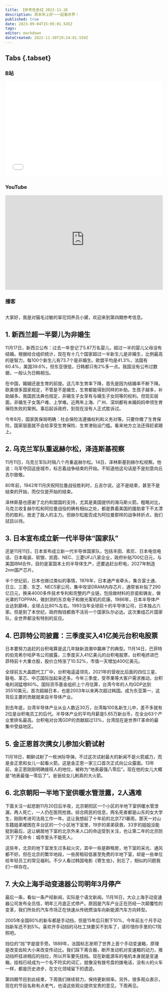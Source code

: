 ```yaml
---
title: 【参考信息4】2022-11-26
description: 周末早上好～一起看世界！
published: true
date: 2023-09-04T15:05:01.545Z
tags: 
editor: markdown
dateCreated: 2022-11-30T19:24:01.559Z
---
```


## Tabs {.tabset}
### B站
<div style="position: relative; padding: 30% 45%;">
<iframe style="position: absolute; width: 100%; height: 100%; left: 0; top: 0;" src="//player.bilibili.com/player.html?&bvid=BV1yP411u7BQ&page=1&as_wide=1&high_quality=1&danmaku=1&autoplay=0" scrolling="no" border="0" frameborder="no" framespacing="0" allowfullscreen="true"></iframe>
</div>

### YouTube
<div style="position: relative; padding: 30% 45%;">
<iframe style="position: absolute; top: 0; left: 0; width: 100%; height: 100%;" src="https://www.youtube-nocookie.com/embed/zfriWBuWWZI" title="YouTube video player" frameborder="0" allow="accelerometer; autoplay; clipboard-write; encrypted-media; gyroscope; picture-in-picture" allowfullscreen></iframe>
</div>
  
### 播客
<div class="podcast-player"></div>

## 

大家好，我是对猫毛过敏的翠花饲养员小黛，欢迎来到第四期参考信息。

## 1. 新西兰超一半婴儿为非婚生

11月17日，新西兰公布：过去一年登记了5.87万名婴儿，超过一半的婴儿父母没有结婚。根据经合组织统计，现在有十几个国家超过一半新生儿是非婚生，比例最高的是智力，每100个新生儿有73.7个是非婚生。欧盟平均是41.3%，法国有60.4%，美国39.6%，但东亚很低，日韩都只有2%多一点。我国没有公布过数据，一般认为日韩相当。

在中国，婚姻还是生育的前提。这几年生育率下降，首先是因为结婚率不断下降。欧美很多国家规定，不管是不是婚生，生育都能得到同样的补助。生孩子越多，补助越多。我国民法典也规定，非婚生子女享有与婚生子女同等的权利。但现实层面，非婚生子女落户难、上学难。近两年上海、广州、深圳都有未婚妈妈申领生育保险失败的案例。事后起诉政府，到现在没有人正式胜诉过。

今年8月，国家医保局明确：社会保险法遵循权利和义务对等。只要你缴了生育保险，国家层面就不会给享受生育保险、生育津贴设门槛。看来地方立法还得赶紧跟上。

## 2. 乌克兰军队重返赫尔松，泽连斯基视察

11月11日，乌克兰军队时隔八个月重返赫尔松。14日，泽林斯基到赫尔松视察。他说：乌军夺回这座城市，标志着战争结束的开始。不知道他这句话是不是刻意向丘吉尔致敬。

80年前，1942年11月庆祝阿拉曼战役胜利时，丘吉尔说，这不是结束，甚至不是结束的开始，而仅仅是开始的结束。

泽林斯基也感谢了北约和盟国的支持，尤其是美国提供的海马斯火箭。粗略对比，乌克兰收复赫尔松和阿拉曼战役的确有相似之处，都是靠着美国的援助拿下不太漂亮的胜利，放走了敌人的主力。但赫尔松能否成为阿拉曼那样的战争转折点，我们拭目以待。

## 3. 日本宣布成立新一代半导体“国家队”

还是11月11日，日本宣布成立新一代半导体国家队，包括丰田、索尼、日本电信电话、日本电装、软银、凯霞、NEC、三菱UFJ八家企业，政府补贴700亿日元，与美国IBM合作，目的是富国本土的半导体生产，还要追赶台积电，2027年制造2nm国产芯片。

半个世纪前，日本也做过类似的事情，1976年，日本通产省牵头，集合富士通、日立、三菱、东芝、NEC5家公司，集中攻坚DRAM内存芯片，通常省补贴了290亿日元，换来4000多件技术专利和完整的产业链，包括做材料的京瓷和铸友，做光罩的TOPPAN，做封测的东京电子和做光客机的尼康。1986年，日本半导体产业达到巅峰，全球占比80%左右。1993当年全球前十的半导体公司，日本独占六家。但是到了本世纪，政府掏钱都救不活另一个国家队尔必达。这次重组芯片国家队，全世界都没有特别的反应。

## 4. 巴菲特公司披露：三季度买入41亿美元台积电股票

日本要努力追赶的台积电算是这几年缺新浪潮中赢麻了的典型。11月14日，巴菲特的伯克希尔哈萨韦公司披露，三季度买入41亿美元的台积电股票，台积电挤进巴菲特前十大重仓股，股价立特涨了10.52%，市值一天增加400亿美元。

全球前五大晶圆代工厂中，台积电遥遥领先，2021年的营收比后面的四位三星、联电、革芯、中芯国际加起来还多。今年三季度，受苹果等大客户需求推动，台积电利润猛增80%。国际货币基金组织上个月估算，台湾今年的人均GDP达到35510美元，首次超越日本，也是2003年以来再次超过韩国。成为东亚第一，这背后主要的贡献就来自半导体产业。

到去年底，台湾半导体产业从业人数近30万，台湾每100名新生儿中，差不多就有2位是台积电员工的后代。半导体产业的平均月薪是5.65万新台币，在全台63个产业里排名最高。台积电对台湾GDP的贡献超过13%，台湾现在是世界IT革命的最集中受益地区。

## 5. 金正恩首次携女儿参加火箭试射

11月18日，朝鲜试射了一枚洲际导弹。不过这次试射最大的新闻不是火箭威力，而是金正恩和女儿一起看火箭。这是金正恩一家三口首次正式向公众露面。13年前，金正恩刚刚明确接班人的地位，被称为“地表最强八零后”。现在他的女儿大概是“地表最强一零后了”。爸爸给女儿刷真的大火箭。

## 6. 北京朝阳一半地下室供暖水管泄露，2人遇难

下面关注一起悲剧11月20日后半夜，北京朝阳区一个小区的半地下室供暖水管泄漏，两人死亡，一人仍在医院抢救。综合网民的信息，两名死者都是山东的女大学生，刚刚考进司法局工作一年。这让我想起了十年前的北京721暴雨，那天一对山东籍姐弟被困在丰台区的一个小区地下室里，19岁的弟弟获救，33岁的姐姐没能挺到最后，这让蜗居地下室的北京外来人口的命运受到关注，也让第二年的北京防汛下了死命令：城市里头不能死人。

这些年，北京的地下室发生过多起火灾，其中一些是群租房，地下室的采光、通风都不好。但在北京的繁华地段，一些房租较低甚至免费的半地下室，却是一些单位给年轻员工的常见福利。不少人看过韩国电影《寄生虫》，别忘了，相似的问题我们一样存在。

## 7. 大众上海手动变速器公司明年3月停产

最后一条，看似一条产经新闻，实际是个语文新闻。11月16日，大众上海手动变速器公司发布全员信，明年三月底正式停产。原因是汽车产业正在历经一次颠覆性的变革，我们所处的汽车市场正在快速从传统燃油车向新能源汽车方向转型。

2005年全国80%的新车都是手动挡，但是15年后只剩下10%，今年前五个月手动挡新车还不到5%。喜欢开手动挡的马杜工快要买不到车了，请珍惜你手里的C1驾照吧。

挡位的“挡”字是提手旁。1889年，法国标志发明了世界上首个手动变速箱，原理是改变齿轮大小来改变传动比。我们踩下离合器，断开发动机对变速箱的动力，推动挡杆挂进相应的挡位，所以开车要先挂档。现在新能源车的电机本身就是变速箱，挂档已经成为一个名不符实的词汇，就像没有拨号盘的拨电话，没有火的火车一样，都是历史进步，在文化领域留下的遗迹。

第四期节目到此结束，下周我们继续努力，保持更新频率。另外，很多观众表示，现在的节目名称有点老气，也请这些观众提供宝贵的意见，下周再见。